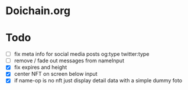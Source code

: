 # Doichain.org

# Todo
- [ ] fix meta info for social media posts og:type twitter:type
- [ ] remove / fade out messages from nameInput 
- [x] fix expires and height
- [x] center NFT on screen below input
- [x] if name-op is no nft just display detail data with a simple dummy foto